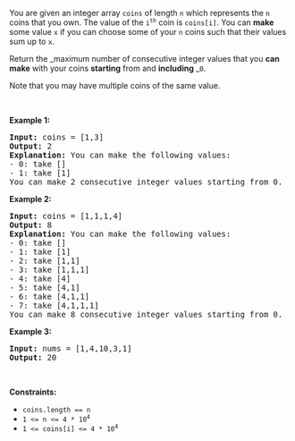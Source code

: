 You are given an integer array `` coins `` of length `` n `` which represents the `` n `` coins that you own. The value of the <code>i<sup>th</sup></code> coin is `` coins[i] ``. You can __make__ some value `` x `` if you can choose some of your `` n `` coins such that their values sum up to `` x ``.

Return the _maximum number of consecutive integer values that you __can__ __make__ with your coins __starting__ from and __including__ _`` 0 ``.

Note that you may have multiple coins of the same value.

&nbsp;

__Example 1:__

<pre>
<strong>Input:</strong> coins = [1,3]
<strong>Output:</strong> 2
<strong>Explanation: </strong>You can make the following values:
- 0: take []
- 1: take [1]
You can make 2 consecutive integer values starting from 0.</pre>

__Example 2:__

<pre>
<strong>Input:</strong> coins = [1,1,1,4]
<strong>Output:</strong> 8
<strong>Explanation: </strong>You can make the following values:
- 0: take []
- 1: take [1]
- 2: take [1,1]
- 3: take [1,1,1]
- 4: take [4]
- 5: take [4,1]
- 6: take [4,1,1]
- 7: take [4,1,1,1]
You can make 8 consecutive integer values starting from 0.</pre>

__Example 3:__

<pre>
<strong>Input:</strong> nums = [1,4,10,3,1]
<strong>Output:</strong> 20</pre>

&nbsp;

__Constraints:__

*   `` coins.length == n ``
*   <code>1 &lt;= n &lt;= 4 * 10<sup>4</sup></code>
*   <code>1 &lt;= coins[i] &lt;= 4 * 10<sup>4</sup></code>